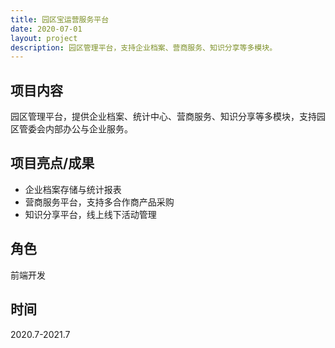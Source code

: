 ```yaml
---
title: 园区宝运营服务平台
date: 2020-07-01
layout: project
description: 园区管理平台，支持企业档案、营商服务、知识分享等多模块。
---
```


## 项目内容

园区管理平台，提供企业档案、统计中心、营商服务、知识分享等多模块，支持园区管委会内部办公与企业服务。

## 项目亮点/成果

- 企业档案存储与统计报表
- 营商服务平台，支持多合作商产品采购
- 知识分享平台，线上线下活动管理

## 角色

前端开发

## 时间

2020.7-2021.7
